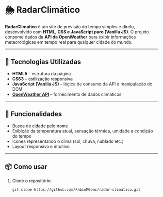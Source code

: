 # 🌦️ RadarClimático

**RadarClimático** é um site de previsão do tempo simples e direto, desenvolvido com **HTML, CSS e JavaScript puro (Vanilla JS)**. O projeto consome dados da **API da OpenWeather** para exibir informações meteorológicas em tempo real para qualquer cidade do mundo.

---

## 🔧 Tecnologias Utilizadas

- **HTML5** – estrutura da página  
- **CSS3** – estilização responsiva  
- **JavaScript (Vanilla JS)** – lógica de consumo da API e manipulação do DOM  
- **[OpenWeather API](https://openweathermap.org/api)** – fornecimento de dados climáticos  

---

## 🎯 Funcionalidades

- Busca de cidade pelo nome  
- Exibição da temperatura atual, sensação térmica, umidade e condição do tempo  
- Ícones representando o clima (sol, chuva, nublado etc.)  
- Layout responsivo e intuitivo  

---

## 📦 Como usar

1. Clone o repositório:

   ```bash
   git clone https://github.com/FabioMGonc/radar-climatico.git
